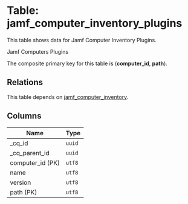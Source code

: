 # Table: jamf_computer_inventory_plugins

This table shows data for Jamf Computer Inventory Plugins.

Jamf Computers Plugins

The composite primary key for this table is (**computer_id**, **path**).

## Relations

This table depends on [jamf_computer_inventory](jamf_computer_inventory.md).

## Columns

| Name          | Type          |
| ------------- | ------------- |
|_cq_id|`uuid`|
|_cq_parent_id|`uuid`|
|computer_id (PK)|`utf8`|
|name|`utf8`|
|version|`utf8`|
|path (PK)|`utf8`|
